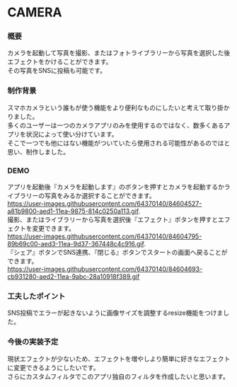 # CAMERA　　

### 概要
カメラを起動して写真を撮影、またはフォトライブラリーから写真を選択した後エフェクトをかけることができます。  
その写真をSNSに投稿も可能です。  
  
### 制作背景
スマホカメラという誰もが使う機能をより便利なものにしたいと考えて取り掛かりました。  
多くのユーザーは一つのカメラアプリのみを使用するのではなく、数多くあるアプリを状況によって使い分けています。  
そこで一つでも他にはない機能がついていたら使用される可能性があるのではと思い、制作しました。  
  
### DEMO  
アプリを起動後『カメラを起動します』のボタンを押すとカメラを起動するかライブラリーの写真をみるか選択することができます。  
https://user-images.githubusercontent.com/64370140/84604527-a81b9800-aed1-11ea-9875-814c0250a113.gif.  
撮影、またはライブラリーから写真を選択後『エフェクト』ボタンを押すとエフェクトを変更できます。  
https://user-images.githubusercontent.com/64370140/84604795-89b69c00-aed3-11ea-9d37-367448c4c916.gif.  
『シェア』ボタンでSNS連携、『閉じる』ボタンでスタートの画面へ戻ることができます。  
https://user-images.githubusercontent.com/64370140/84604693-cb931280-aed2-11ea-9abc-28a10918f389.gif  
  
### 工夫したポイント  
SNS投稿でエラーが起きないように画像サイズを調整するresize機能をつけました。  
  
### 今後の実装予定  
現状エフェクトが少ないため、エフェクトを増やしより簡単に好きなエフェクトに変更できるようにしたいです。  
さらにカスタムフィルタでこのアプリ独自のフィルタを作成したいと思います。

